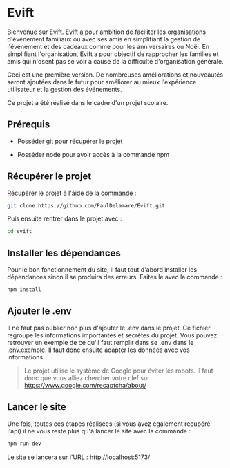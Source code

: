 # Evift

Bienvenue sur Evift. Evift a pour ambition de faciliter les organisations d'événement familiaux ou avec ses amis en simplifiant la gestion de l'événement et des cadeaux comme pour les anniversaires ou Noël. En simplifiant l'organisation, Evift a pour objectif de rapprocher les familles et amis qui n'osent pas se voir à cause de la difficulté d'organisation générale.

Ceci est une première version. De nombreuses améliorations et nouveautés seront ajoutées dans le futur pour améliorer au mieux l'expérience utilisateur et la gestion des événements.

Ce projet a été réalisé dans le cadre d'un projet scolaire.

## Prérequis

- Posséder git pour récupérer le projet

- Posséder node pour avoir accès à la commande npm

## Récupérer le projet

Récupérer le projet à l'aide de la commande :

```bash
git clone https://github.com/PaulDelamare/Evift.git
```

Puis ensuite rentrer dans le projet avec :

```bash
cd evift
```

## Installer les dépendances

Pour le bon fonctionnement du site, il faut tout d'abord installer les dépendances sinon il se produira des erreurs. Faites le avec la commande :

```bash
npm install
```

## Ajouter le .env

Il ne faut pas oublier non plus d'ajouter le .env dans le projet. Ce fichier regroupe les informations importantes et secrètes du projet. Vous pouvez retrouver un exemple de ce qu'il faut remplir dans se .env dans le .env.exemple. Il faut donc ensuite adapter les données avec vos informations.

> Le projet utilise le système de Google pour éviter les robots. Il faut donc que vous alliez chercher votre clef sur https://www.google.com/recaptcha/about/

## Lancer le site

Une fois, toutes ces étapes réalisées (si vous avez également récupéré l'api) il ne vous reste plus qu'à lancer le site avec la commande :

```bash
npm run dev
```

Le site se lancera sur l'URL : http://localhost:5173/
